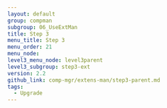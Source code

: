 ```yaml
---
layout: default
group: compman
subgroup: 06_UseExtMan
title: Step 3
menu_title: Step 3
menu_order: 21
menu_node:
level3_menu_node: level3parent
level3_subgroup: step3-ext
version: 2.2
github_link: comp-mgr/extens-man/step3-parent.md
tags:
  - Upgrade
---
```

